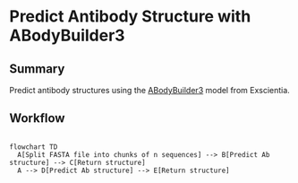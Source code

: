 # Predict Antibody Structure with ABodyBuilder3

## Summary

Predict antibody structures using the [ABodyBuilder3](https://github.com/Exscientia/abodybuilder3) model from Exscientia.

## Workflow

```mermaid

flowchart TD
  A[Split FASTA file into chunks of n sequences] --> B[Predict Ab structure] --> C[Return structure]
  A --> D[Predict Ab structure] --> E[Return structure]

```
